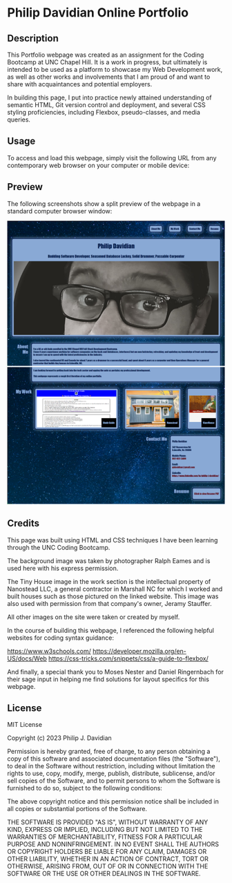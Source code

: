 # Philip Davidian Online Portfolio


## Description

This Portfolio webpage was created as an assignment for the Coding Bootcamp at UNC Chapel Hill.
It is a work in progress, but ultimately is intended to be used as a platform to showcase my Web Development work, as well as other works and involvements that I am proud of and want to share with acquaintances and potential employers. 

In building this page, I put into practice newly attained understanding of semantic HTML, Git version control and deployment, and several CSS styling proficiencies, including Flexbox, pseudo-classes, and media queries.


## Usage

To access and load this webpage, simply visit the following URL from any contemporary web browser on your computer or mobile device:


## Preview

The following screenshots show a split preview of the webpage in a standard computer browser window:

![Portfolio Preview A](./Assets/Images/PortfolioPreviewA.png)
![Portfolio Preview B](./Assets/Images/PortfolioPreviewB.png)


## Credits

This page was built using HTML and CSS techniques I have been learning through the UNC Coding Bootcamp.

The background image was taken by photographer Ralph Eames and is used here with his express permission.

The Tiny House image in the work section is the intellectual property of Nanostead LLC, a general contractor in Marshall NC for which I worked and built houses such as those pictured on the linked website. This image was also used with permission from that company's owner, Jeramy Stauffer.

All other images on the site were taken or created by myself.

In the course of building this webpage, I referenced the following helpful websites for coding syntax guidance:

https://www.w3schools.com/
https://developer.mozilla.org/en-US/docs/Web
https://css-tricks.com/snippets/css/a-guide-to-flexbox/

And finally, a special thank you to Moses Nester and Daniel Ringernbach for their sage input in helping me find solutions for layout specifics for this webpage.


## License

MIT License

Copyright (c) 2023 Philip J. Davidian

Permission is hereby granted, free of charge, to any person obtaining a copy
of this software and associated documentation files (the "Software"), to deal
in the Software without restriction, including without limitation the rights
to use, copy, modify, merge, publish, distribute, sublicense, and/or sell
copies of the Software, and to permit persons to whom the Software is
furnished to do so, subject to the following conditions:

The above copyright notice and this permission notice shall be included in all
copies or substantial portions of the Software.

THE SOFTWARE IS PROVIDED "AS IS", WITHOUT WARRANTY OF ANY KIND, EXPRESS OR
IMPLIED, INCLUDING BUT NOT LIMITED TO THE WARRANTIES OF MERCHANTABILITY,
FITNESS FOR A PARTICULAR PURPOSE AND NONINFRINGEMENT. IN NO EVENT SHALL THE
AUTHORS OR COPYRIGHT HOLDERS BE LIABLE FOR ANY CLAIM, DAMAGES OR OTHER
LIABILITY, WHETHER IN AN ACTION OF CONTRACT, TORT OR OTHERWISE, ARISING FROM,
OUT OF OR IN CONNECTION WITH THE SOFTWARE OR THE USE OR OTHER DEALINGS IN THE
SOFTWARE.
